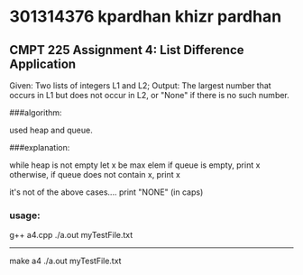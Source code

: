 # 301314376 kpardhan khizr pardhan

## CMPT 225 Assignment 4: List Difference Application

Given: Two lists of integers L1 and L2;
Output: The largest number that occurs in L1 but does not occur in L2, or "None" if there is no such number.



###algorithm:

used heap and queue.

###explanation: 

while heap is not empty
	let x be max elem
	if queue is empty, print x
	otherwise, if queue does not contain x, print x

it's not of the above cases.... print "NONE"  (in caps) 

### usage:

g++ a4.cpp
./a.out myTestFile.txt

---

make a4
./a.out myTestFile.txt
